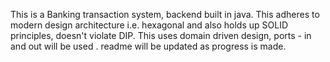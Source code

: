 This is a Banking transaction system, backend built in java.
This adheres to modern design architecture i.e. hexagonal and also holds up SOLID principles, doesn't violate DIP.
This uses domain driven design, ports - in and out will be used . 
readme will be updated as progress is made.

